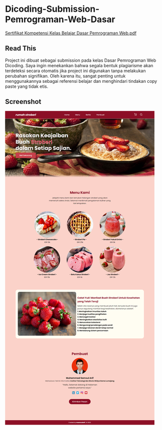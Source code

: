# Dicoding-Submission-Pemrograman-Web-Dasar
[Sertifikat Kompetensi Kelas Belajar Dasar Pemrograman Web.pdf](https://www.dicoding.com/certificates/EYX46VVLJPDL)
## Read This
Project ini dibuat sebagai submission pada kelas Dasar Pemrograman Web Dicoding. Saya ingin menekankan bahwa segala bentuk plagiarisme akan terdeteksi secara otomatis jika project ini digunakan tanpa melakukan perubahan signifikan. Oleh karena itu, sangat penting untuk menggunakannya sebagai referensi belajar dan menghindari tindakan copy paste yang tidak etis.
## Screenshot
![alt text](https://github.com/ariefmhd/Dicoding-Submission-Pemrograman-Web-Dasar/blob/main/img/screenshot.png?raw=true)
